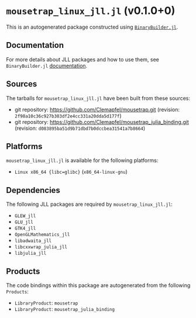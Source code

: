 # `mousetrap_linux_jll.jl` (v0.1.0+0)

This is an autogenerated package constructed using [`BinaryBuilder.jl`](https://github.com/JuliaPackaging/BinaryBuilder.jl).

## Documentation

For more details about JLL packages and how to use them, see `BinaryBuilder.jl` [documentation](https://docs.binarybuilder.org/stable/jll/).

## Sources

The tarballs for `mousetrap_linux_jll.jl` have been built from these sources:

* git repository: https://github.com/Clemapfel/mousetrap.git (revision: `2f98a10c36c927b303df2e4cc331a20dda5d177f`)
* git repository: https://github.com/Clemapfel/mousetrap_julia_binding.git (revision: `d083895ba51d9b71dbd7b0dccbea31541a7b8664`)

## Platforms

`mousetrap_linux_jll.jl` is available for the following platforms:

* `Linux x86_64 {libc=glibc}` (`x86_64-linux-gnu`)

## Dependencies

The following JLL packages are required by `mousetrap_linux_jll.jl`:

* `GLEW_jll`
* `GLU_jll`
* `GTK4_jll`
* `OpenGLMathematics_jll`
* `libadwaita_jll`
* `libcxxwrap_julia_jll`
* `libjulia_jll`

## Products

The code bindings within this package are autogenerated from the following `Products`:

* `LibraryProduct`: `mousetrap`
* `LibraryProduct`: `mousetrap_julia_binding`

